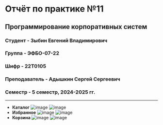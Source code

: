 # Отчёт по практике №11

## Программирование корпоративных систем

### Студент - **Зыбин Евгений Владимирович**

### Группа - **ЭФБО-07-22**

### Шифр - **22Т0105**

### Преподаватель - **Адышкин Сергей Сергеевич**

### Семестр - 5 семестр, 2024-2025 гг.

---

- **Каталог**
![image](https://github.com/user-attachments/assets/aecc1df7-4b45-4e46-96fb-08e853e77b0d)
![image](https://github.com/user-attachments/assets/3fe5350a-6d3a-46ef-bd03-b01a189e3b7f)
- **Избранное**
![image](https://github.com/user-attachments/assets/9c9095f9-449f-49f1-b31e-bbf705a81530)
![image](https://github.com/user-attachments/assets/5994550f-ff87-4fcf-8b2b-dea920fbe4d4)
- **Корзина**
![image](https://github.com/user-attachments/assets/70dd9ce9-2ee0-4891-a942-3ec686793972)
![image](https://github.com/user-attachments/assets/65b4c9c7-27f3-464e-a126-79b2e2c0dcb7)
